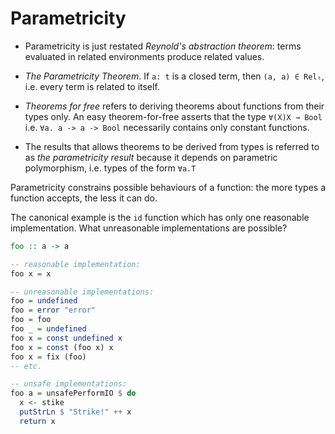 # Parametricity

* Parametricity is just restated *Reynold's abstraction theorem*: 
terms evaluated in related environments produce related values.

* *The Parametricity Theorem*. If `a: t` is a closed term, 
then `(a, a) ∈ Relₜ`, i.e. every term is related to itself.

* *Theorems for free* refers to deriving theorems about functions from their types only. An easy theorem-for-free asserts that the type `∀(X)X → Bool` i.e. `∀a. a -> a -> Bool` necessarily contains only constant functions.

* The results that allows theorems to be derived from types is referred to as *the parametricity result* because it depends on parametric polymorphism, i.e. types of the form `∀a.T`


Parametricity constrains possible behaviours of a function: the more types a function accepts, the less it can do.

The canonical example is the `id` function which has only one reasonable implementation. What unreasonable implementations are possible?

```hs
foo :: a -> a

-- reasonable implementation:
foo x = x

-- unreasonable implementations:
foo = undefined
foo = error "error"
foo = foo
foo _ = undefined
foo x = const undefined x
foo x = const (foo x) x
foo x = fix (foo)
-- etc.

-- unsafe implementations:
foo a = unsafePerformIO $ do
  x <- stike
  putStrLn $ "Strike!" ++ x
  return x
```

